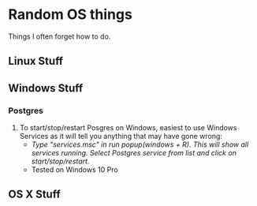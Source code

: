 # Random OS things
Things I often forget how to do.

## Linux Stuff


## Windows Stuff

### Postgres
1. To start/stop/restart Posgres on Windows, easiest to use Windows Services as it will tell you anything that may have gone wrong: 
	- *Type "services.msc" in run popup(windows + R). This will show all services running. Select Postgres service from list and click on start/stop/restart.*
	- Tested on Windows 10 Pro 

## OS X Stuff
